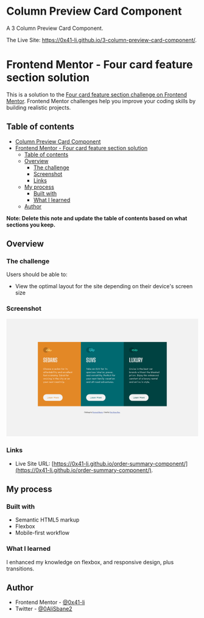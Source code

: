 # Column Preview Card Component

A 3 Column Preview Card Component.

The Live Site: https://0x41-li.github.io/3-column-preview-card-component/.
<!-- # Order Summary Component

An Order Summary Component From frontend Mentor Challenges.

Live Site: https://0x41-li.github.io/order-summary-component/. -->

# Frontend Mentor - Four card feature section solution

This is a solution to the [Four card feature section challenge on Frontend Mentor](https://www.frontendmentor.io/challenges/four-card-feature-section-weK1eFYK). Frontend Mentor challenges help you improve your coding skills by building realistic projects.

## Table of contents

- [Column Preview Card Component](#column-preview-card-component)
- [Frontend Mentor - Four card feature section solution](#frontend-mentor---four-card-feature-section-solution)
  - [Table of contents](#table-of-contents)
  - [Overview](#overview)
    - [The challenge](#the-challenge)
    - [Screenshot](#screenshot)
    - [Links](#links)
  - [My process](#my-process)
    - [Built with](#built-with)
    - [What I learned](#what-i-learned)
  - [Author](#author)

**Note: Delete this note and update the table of contents based on what sections you keep.**

## Overview

### The challenge

Users should be able to:

- View the optimal layout for the site depending on their device's screen size

### Screenshot

![](./screenshot.png)

### Links

- Live Site URL: [https://0x41-li.github.io/order-summary-component/](https://0x41-li.github.io/order-summary-component/).

## My process

### Built with

- Semantic HTML5 markup
- Flexbox
- Mobile-first workflow
### What I learned

I enhanced my knowledge on flexbox, and responsive design, plus transitions.

## Author

- Frontend Mentor - [@0x41-li](https://www.frontendmentor.io/profile/0x41-li)
- Twitter - [@0AliSbane2](https://www.twitter.com/yourusername)



